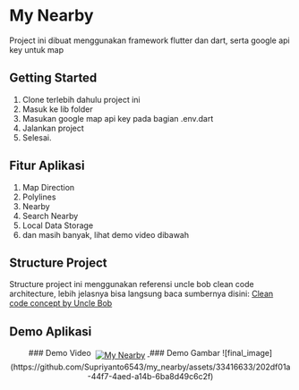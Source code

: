 # My Nearby

Project ini dibuat menggunakan framework flutter dan dart, serta google api key untuk map

## Getting Started

1. Clone terlebih dahulu project ini
2. Masuk ke lib folder
3. Masukan google map api key pada bagian .env.dart
4. Jalankan project
5. Selesai.

## Fitur Aplikasi
1. Map Direction
2. Polylines
3. Nearby
4. Search Nearby
5. Local Data Storage
6. dan masih banyak, lihat demo video dibawah

## Structure Project
Structure project ini menggunakan referensi uncle bob clean code architecture, lebih jelasnya bisa langsung baca sumbernya disini: [Clean code concept by Uncle Bob](https://blog.cleancoder.com/uncle-bob/2012/08/13/the-clean-architecture.html)

## Demo Aplikasi
<p align="center">
 ### Demo Video
 <a href="https://drive.google.com/file/d/1wcT_ckxecOte550Vr5PyLorZcndqMiDC/view?usp=sharing" target="_blank"> <img src="https://www.slashgear.com/img/gallery/google-maps-or-apple-maps-slashgear-survey-reveals-which-gps-app-people-prefer-to-use/intro-1662661170.jpg" alt="My Nearby" style="vertical-align:top; margin:4px"> </a>
 ### Demo Gambar
 ![final_image](https://github.com/Supriyanto6543/my_nearby/assets/33416633/202df01a-44f7-4aed-a14b-6ba8d49c6c2f)
</p>
